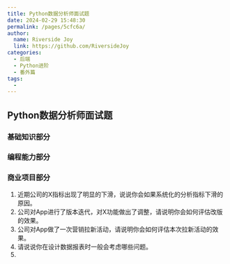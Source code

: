 ```yaml
---
title: Python数据分析师面试题
date: 2024-02-29 15:48:30
permalink: /pages/5cfc6a/
author:
  name: Riverside Joy
  link: https://github.com/RiversideJoy
categories:
  - 后端
  - Python进阶
  - 番外篇
tags:
  - 
---
```

## Python数据分析师面试题

### 基础知识部分



### 编程能力部分



### 商业项目部分

1. 近期公司的X指标出现了明显的下滑，说说你会如果系统化的分析指标下滑的原因。
2. 公司对App进行了版本迭代，对X功能做出了调整，请说明你会如何评估改版的效果。
3. 公司对App做了一次营销拉新活动，请说明你会如何评估本次拉新活动的效果。
4. 请说说你在设计数据报表时一般会考虑哪些问题。
5. 